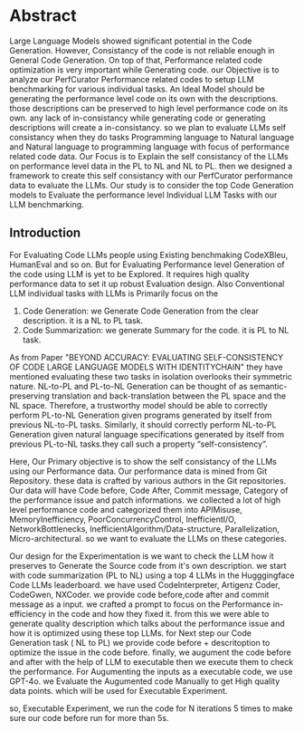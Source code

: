 # Abstract
Large Language Models showed significant potential in the Code Generation. However, Consistancy of the code is not reliable enough in General Code Generation. On top of that, Performance related code optimization is very important while Generating code. our Objective is to analyze our PerfCurator Performance related codes to setup LLM benchmarking for various individual tasks. An Ideal Model should be generating the performance level code on its own with the descriptions. those descriptions can be preserved to high level performance code on its own. any lack of in-consistancy while generating code or generating descriptions will create a in-consistancy. so we plan to evaluate LLMs self consistancy when they do tasks Programming language to Natural language and Natural language to programming language with focus of performance related code data. Our Focus is to Explain the self consistancy of the LLMs on performance level data in the PL to NL and NL to PL. then we designed a framework to create this self consistancy with our PerfCurator performance data to evaluate the LLMs. Our study is to consider the top Code Generation models to Evaluate the performance level Individual LLM Tasks with our LLM benchmarking. 

## Introduction

For Evaluating Code LLMs people using Existing benchmaking CodeXBleu, HumanEval and so on. But for Evaluating Performance level Generation of the code using LLM is yet to be Explored. It requires high quality performance data to set it up robust Evaluation design. Also Conventional LLM individual tasks with LLMs is Primarily focus on the 

1. Code Generation: we Generate Code Generation from the clear description. it is a NL to PL task.
2. Code Summarization: we generate Summary for the code. it is PL to NL task.

As from Paper "BEYOND ACCURACY: EVALUATING SELF-CONSISTENCY OF CODE LARGE LANGUAGE MODELS WITH IDENTITYCHAIN" they have mentioned evaluating these two tasks in isolation overlooks their symmetric nature. NL-to-PL and PL-to-NL Generation can be thought of as semantic-preserving translation and back-translation between the PL space and the NL space. Therefore, a trustworthy model should be able to correctly perform PL-to-NL Generation given programs generated by itself from previous NL-to-PL tasks. Similarly, it should correctly perform NL-to-PL Generation given natural language specifications generated by itself from previous PL-to-NL tasks.they call such a property “self-consistency”.

Here, Our Primary objective is to show the self consistancy of the LLMs using our Performance data. Our performance data is mined from Git Repository. these data is crafted by various authors in the Git repositories. Our data will have Code before, Code After, Commit message, Category of the performance issue and patch informations. we collected a lot of high level performance code and categorized them into APIMisuse, MemoryInefficiency, PoorConcurrencyControl, InefficientI/O, 
 NetworkBottlenecks, InefficientAlgorithm/Data-structure, Parallelization, Micro-architectural. so we want to evaluate the LLMs on these categories. 
 
 Our design for the Experimentation is we want to check the LLM how it preserves to Generate the Source code from it's own description. we start with code summarization (PL to NL) using a top 4 LLMs in the Hugggingface Code LLMs leaderboard. we have used CodeInterpreter, Artigenz Coder, CodeGwen, NXCoder. we provide code before,code after and commit message as a input. we crafted a prompt to focus on the Performance in-efficiency in the code and how they fixed it. from this we were able to generate quality description which talks about the performance issue and how it is optimized using these top LLMs. for Next step our Code Generation task ( NL to PL) we provide code before + descritoption to optimize the issue in the code before. finally, we augument the code before and after with the help of LLM to executable then we execute them to check the performance. For Augumenting the inputs as a executable code,  we use GPT-4o. we Evaluate the Augumented code Manually to get High quality data points. which will be used for Executable Experiment.

so, Executable Experiment, we run the code for N iterations 5 times to make sure our code before run for more than 5s. 

